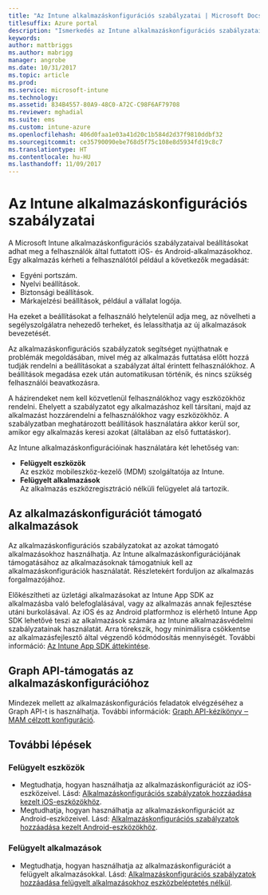 ```yaml
---
title: "Az Intune alkalmazáskonfigurációs szabályzatai | Microsoft Docs"
titlesuffix: Azure portal
description: "Ismerkedés az Intune alkalmazáskonfigurációs szabályzatainak használatával."
keywords: 
author: mattbriggs
ms.author: mabrigg
manager: angrobe
ms.date: 10/31/2017
ms.topic: article
ms.prod: 
ms.service: microsoft-intune
ms.technology: 
ms.assetid: 834B4557-80A9-48C0-A72C-C98F6AF79708
ms.reviewer: mghadial
ms.suite: ems
ms.custom: intune-azure
ms.openlocfilehash: 406d0faa1e03a41d20c1b584d2d37f9810ddbf32
ms.sourcegitcommit: ce35790090ebe768d5f75c108e8d5934fd19c8c7
ms.translationtype: HT
ms.contentlocale: hu-HU
ms.lasthandoff: 11/09/2017
---
```

# <a name="app-configuration-policies-for-intune"></a>Az Intune alkalmazáskonfigurációs szabályzatai

A Microsoft Intune alkalmazáskonfigurációs szabályzataival beállításokat adhat meg a felhasználók által futtatott iOS- és Android-alkalmazásokhoz. Egy alkalmazás kérheti a felhasználótól például a következők megadását:

- Egyéni portszám.
- Nyelvi beállítások.
- Biztonsági beállítások.
- Márkajelzési beállítások, például a vállalat logója.

Ha ezeket a beállításokat a felhasználó helytelenül adja meg, az növelheti a segélyszolgálatra nehezedő terheket, és lelassíthatja az új alkalmazások bevezetését.

Az alkalmazáskonfigurációs szabályzatok segítséget nyújthatnak e problémák megoldásában, mivel még az alkalmazás futtatása előtt hozzá tudják rendelni a beállításokat a szabályzat által érintett felhasználókhoz. A beállítások megadása ezek után automatikusan történik, és nincs szükség felhasználói beavatkozásra.

A házirendeket nem kell közvetlenül felhasználókhoz vagy eszközökhöz rendelni. Ehelyett a szabályzatot egy alkalmazáshoz kell társítani, majd az alkalmazást hozzárendelni a felhasználókhoz vagy eszközökhöz. A szabályzatban meghatározott beállítások használatára akkor kerül sor, amikor egy alkalmazás keresi azokat (általában az első futtatáskor).

Az Intune alkalmazáskonfigurációinak használatára két lehetőség van:
 - **Felügyelt eszközök**  
   Az eszköz mobileszköz-kezelő (MDM) szolgáltatója az Intune.
 - **Felügyelt alkalmazások**  
   Az alkalmazás eszközregisztráció nélküli felügyelet alá tartozik.

## <a name="apps-that-support-app-configuration"></a>Az alkalmazáskonfigurációt támogató alkalmazások

Az alkalmazáskonfigurációs szabályzatokat az azokat támogató alkalmazásokhoz használhatja. Az Intune alkalmazáskonfigurációjának támogatásához az alkalmazásoknak támogatniuk kell az alkalmazáskonfigurációk használatát. Részletekért forduljon az alkalmazás forgalmazójához.

Előkészítheti az üzletági alkalmazásokat az Intune App SDK az alkalmazásba való belefoglalásával, vagy az alkalmazás annak fejlesztése utáni burkolásával. Az iOS és az Android platformhoz is elérhető Intune App SDK lehetővé teszi az alkalmazások számára az Intune alkalmazásvédelmi szabályzatainak használatát. Arra törekszik, hogy minimálisra csökkentse az alkalmazásfejlesztő által végzendő kódmódosítás mennyiségét. További információ: [Az Intune App SDK áttekintése](app-sdk.md).

## <a name="graph-api-support-for-app-configuration"></a>Graph API-támogatás az alkalmazáskonfigurációhoz

Mindezek mellett az alkalmazáskonfigurációs feladatok elvégzéséhez a Graph API-t is használhatja. További információk: [Graph API-kézikönyv ‒ MAM célzott konfiguráció](https://graph.microsoft.io/docs/api-reference/beta/api/intune_mam_targetedmanagedappconfiguration_create).

## <a name="next-steps"></a>További lépések

### <a name="managed-devices"></a>Felügyelt eszközök

 - Megtudhatja, hogyan használhatja az alkalmazáskonfigurációt az iOS-eszközeivel.  Lásd: [Alkalmazáskonfigurációs szabályzatok hozzáadása kezelt iOS-eszközökhöz](app-configuration-policies-use-ios.md).
 - Megtudhatja, hogyan használhatja az alkalmazáskonfigurációt az Android-eszközeivel.  Lásd: [Alkalmazáskonfigurációs szabályzatok hozzáadása kezelt Android-eszközökhöz](app-configuration-policies-use-android.md).

### <a name="managed-apps"></a>Felügyelt alkalmazások

 - Megtudhatja, hogyan használhatja az alkalmazáskonfigurációt a felügyelt alkalmazásokkal. Lásd: [Alkalmazáskonfigurációs szabályzatok hozzáadása felügyelt alkalmazásokhoz eszközbeléptetés nélkül](app-configuration-policies-managed-app.md).